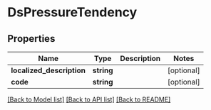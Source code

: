# DsPressureTendency

## Properties
Name | Type | Description | Notes
------------ | ------------- | ------------- | -------------
**localized_description** | **string** |  | [optional] 
**code** | **string** |  | [optional] 

[[Back to Model list]](../../README.md#documentation-for-models) [[Back to API list]](../../README.md#documentation-for-api-endpoints) [[Back to README]](../../README.md)

